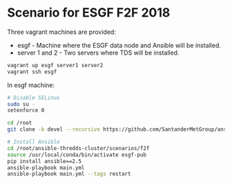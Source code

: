 # Scenario for ESGF F2F 2018

Three vagrant machines are provided:

- esgf - Machine where the ESGF data node and Ansible will be installed.
- server 1 and 2 - Two servers where TDS will be installed.

```bash
vagrant up esgf server1 server2
vagrant ssh esgf
```

In esgf machine:

```bash
# Disable SELinux
sudo su -
setenforce 0

cd /root
git clone -b devel --recursive https://github.com/SantanderMetGroup/ansible-thredds-cluster

# Install Ansible
cd /root/ansible-thredds-cluster/scenarios/f2f
source /usr/local/conda/bin/activate esgf-pub
pip install ansible==2.5
ansible-playbook main.yml
ansible-playbook main.yml --tags restart
```
